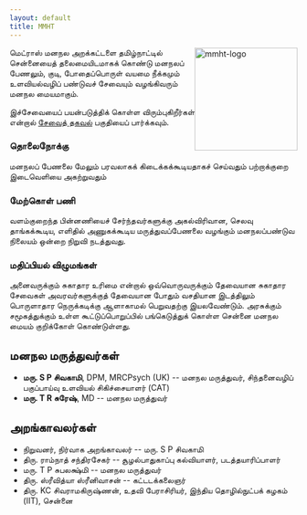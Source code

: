 ```yaml
---
layout: default
title: MMHT
---
```


<img src="public/mmht-logo.png" alt="mmht-logo" style="max-width: 40%; width: 180px; float: right; padding=0px"/>

மெட்ராஸ் மனநல அறக்கட்டளை தமிழ்நாட்டில் சென்னையைத் தலைமையிடமாகக் கொண்டு மனநலப் பேணலும், குடி,
போதைப்பொருள் வயமை நீக்கமும் உளவியல்வழிப் பண்டுவச் சேவையும் வழங்கிவரும் மனநல மையமாகும்.

இச்சேவையைப் பயன்படுத்திக் கொள்ள விரும்புகிறீர்கள் என்றால் [சேவைத் தகவல்](service.html)
பகுதியைப் பார்க்கவும்.

### தொலைநோக்கு

மனநலப் பேணலை மேலும் பரவலாகக் கிடைக்கக்கூடியதாகச் செய்வதும் பற்றாக்குறை இடைவெளியை அகற்றுவதும்

### மேற்கொள் பணி

வளம்குறைந்த பின்னணியைச் சேர்ந்தவர்களுக்கு அகல்விரிவான, செலவு தாங்கக்கூடிய, எளிதில்
அணுகக்கூடிய மருத்துவப்பேணலை வழங்கும் மனநலப்பண்டுவ நிலையம் ஒன்றை நிறுவி நடத்துவது.

### மதிப்பியல் விழுமங்கள்

அனைவருக்கும் சுகாதார உரிமை என்றால் ஒவ்வொருவருக்கும் தேவையான சுகாதார சேவைகள் அவரவர்களுக்குத்
தேவையான போதும் வசதியான இடத்திலும் பொருளாதார நெருக்கடிக்கு ஆளாகாமல் பெறுவதற்கு
இயலவேண்டும். அரசுக்கும் சமூகத்துக்கும் உள்ள கூட்டுப்பொறுப்பில் பங்கெடுத்துக் கொள்ள சென்னை மனநல
மையம் குறிக்கோள் கொண்டுள்ளது.

## மனநல மருத்துவர்கள்

* **மரு. S P சிவகாமி**, DPM, MRCPsych (UK) -- மனநல மருத்துவர், சிந்தனைவழிப்
  பகுப்பாய்வு உளவியல் சிகிச்சையாளர் (CAT)
* **மரு. T R சுரேஷ்**, MD -- மனநல மருத்துவர்

## அறங்காவலர்கள்

* நிறுவனர், நிர்வாக அறங்காவலர் -- மரு. S P சிவகாமி
* திரு. ராம்நாத் சந்திரசேகர் -- சூழல்பாதுகாப்பு கல்வியாளர், படத்தயாரிப்பாளர்
* மரு. T P சுபலக்ஷ்மி -- மனநல மருத்துவர்
* திரு. ஸ்ரீவித்யா ஸ்ரீனிவாசன் -- கட்டடக்கலைஞர்
* திரு. KC சிவராமகிருஷ்ணன், உதவி பேராசிரியர், இந்திய தொழில்நுட்பக் கழகம் (IIT), சென்னை

